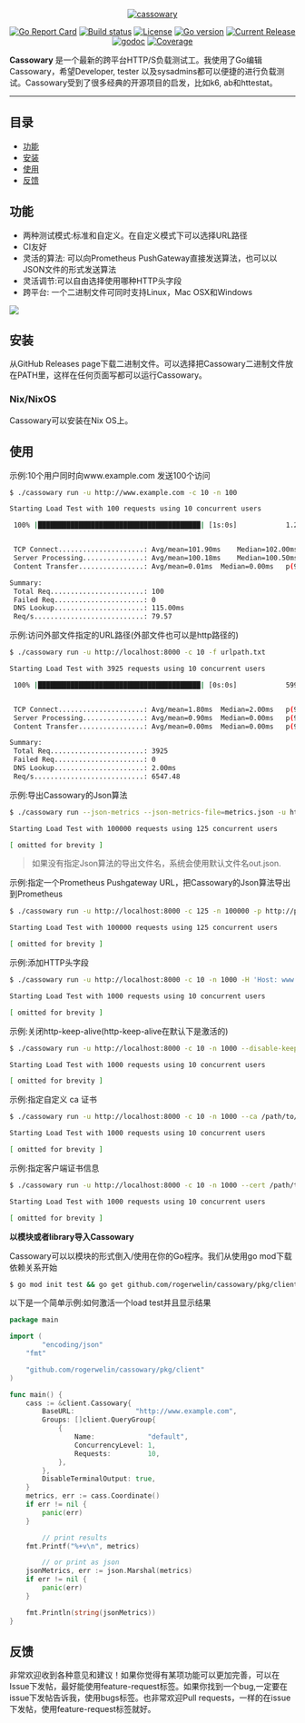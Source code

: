 <p align="center"><a href="https://github.com/rogerwelin/cassowary"><img src="cass-logo.png" alt="cassowary"></a></p>
<p align="center">
  <a href="https://goreportcard.com/badge/github.com/rogerwelin/cassowary"><img src="https://goreportcard.com/badge/github.com/rogerwelin/cassowary" alt="Go Report Card"></a>
  <a href="https://travis-ci.org/rogerwelin/cassowary"><img src="https://travis-ci.org/rogerwelin/cassowary.svg?branch=master" alt="Build status"></a>
  <a href="https://github.com/rogerwelin/cassowary/blob/master/LICENSE"><img src="https://img.shields.io/github/license/rogerwelin/cassowary" alt="License"></a>
  <a href="https://github.com/rogerwelin/cassowary/blob/master/go.mod"><img src="https://img.shields.io/github/go-mod/go-version/rogerwelin/cassowary" alt="Go version"></a>
  <a href="https://github.com/rogerwelin/cassowary/releases"><img src="https://img.shields.io/github/v/release/rogerwelin/cassowary.svg" alt="Current Release"></a>
  <a href="https://godoc.org/github.com/rogerwelin/cassowary"><img src="https://godoc.org/github.com/rogerwelin/cassowary?status.svg" alt="godoc"></a>
  <a href="https://gocover.io/github.com/rogerwelin/cassowary/pkg/client"><img src="https://gocover.io/_badge/github.com/rogerwelin/cassowary/pkg/client" alt="Coverage"></a>
</p>

**Cassowary** 是一个最新的跨平台HTTP/S负载测试工。我使用了Go编辑Cassowary，希望Developer, tester 以及sysadmins都可以便捷的进行负载测试。Cassowary受到了很多经典的开源项目的启发，比如k6, ab和httestat。

---


目录
----
- [功能](#功能)
- [安装](#安装)
- [使用](#使用)
- [反馈](#反馈)


功能
--------
- 两种测试模式:标准和自定义。在自定义模式下可以选择URL路径
- CI友好
- 灵活的算法: 可以向Prometheus PushGateway直接发送算法，也可以以JSON文件的形式发送算法
- 灵活调节:可以自由选择使用哪种HTTP头字段
- 跨平台: 一个二进制文件可同时支持Linux，Mac OSX和Windows

<img src="https://i.imgur.com/geJykYH.gif" />


安装
--------

从GitHub Releases page下载二进制文件。可以选择把Cassowary二进制文件放在PATH里，这样在任何页面写都可以运行Cassowary。


### Nix/NixOS

Cassowary可以安装在Nix OS上。


使用
--------

示例:10个用户同时向www.example.com 发送100个访问

```bash
$ ./cassowary run -u http://www.example.com -c 10 -n 100

Starting Load Test with 100 requests using 10 concurrent users

 100% |████████████████████████████████████████| [1s:0s]            1.256773616s


 TCP Connect.....................: Avg/mean=101.90ms 	Median=102.00ms	p(95)=105ms
 Server Processing...............: Avg/mean=100.18ms 	Median=100.50ms	p(95)=103ms
 Content Transfer................: Avg/mean=0.01ms 	Median=0.00ms	p(95)=0ms

Summary:
 Total Req.......................: 100
 Failed Req......................: 0
 DNS Lookup......................: 115.00ms
 Req/s...........................: 79.57
```

示例:访问外部文件指定的URL路径(外部文件也可以是http路径的)

```bash
$ ./cassowary run -u http://localhost:8000 -c 10 -f urlpath.txt

Starting Load Test with 3925 requests using 10 concurrent users

 100% |████████████████████████████████████████| [0s:0s]            599.467161ms


 TCP Connect.....................: Avg/mean=1.80ms 	Median=2.00ms	p(95)=3ms
 Server Processing...............: Avg/mean=0.90ms 	Median=0.00ms	p(95)=3ms
 Content Transfer................: Avg/mean=0.00ms 	Median=0.00ms	p(95)=0ms

Summary:
 Total Req.......................: 3925
 Failed Req......................: 0
 DNS Lookup......................: 2.00ms
 Req/s...........................: 6547.48
```

示例:导出Cassowary的Json算法

```bash
$ ./cassowary run --json-metrics --json-metrics-file=metrics.json -u http://localhost:8000 -c 125 -n 100000

Starting Load Test with 100000 requests using 125 concurrent users

[ omitted for brevity ]

```

> 如果没有指定Json算法的导出文件名，系统会使用默认文件名out.json.


示例:指定一个Prometheus Pushgateway URL，把Cassowary的Json算法导出到Prometheus

```bash
$ ./cassowary run -u http://localhost:8000 -c 125 -n 100000 -p http://pushgatway:9091

Starting Load Test with 100000 requests using 125 concurrent users

[ omitted for brevity ]

```


示例:添加HTTP头字段

```bash
$ ./cassowary run -u http://localhost:8000 -c 10 -n 1000 -H 'Host: www.example.com'

Starting Load Test with 1000 requests using 10 concurrent users

[ omitted for brevity ]

```


示例:关闭http-keep-alive(http-keep-alive在默认下是激活的)

```bash
$ ./cassowary run -u http://localhost:8000 -c 10 -n 1000 --disable-keep-alive

Starting Load Test with 1000 requests using 10 concurrent users

[ omitted for brevity ]

```

示例:指定自定义 ca 证书
```bash
$ ./cassowary run -u http://localhost:8000 -c 10 -n 1000 --ca /path/to/ca.pem

Starting Load Test with 1000 requests using 10 concurrent users

[ omitted for brevity ]

```

示例:指定客户端证书信息
```bash
$ ./cassowary run -u http://localhost:8000 -c 10 -n 1000 --cert /path/to/client.pem --key /path/to/client-key.pem

Starting Load Test with 1000 requests using 10 concurrent users

[ omitted for brevity ]

```


**以模块或者library导入Cassowary**  

Cassowary可以以模块的形式倒入/使用在你的Go程序。我们从使用go mod下载依赖关系开始

```bash
$ go mod init test && go get github.com/rogerwelin/cassowary/pkg/client
```

以下是一个简单示例:如何激活一个load test并且显示结果

```go
package main

import (
        "encoding/json"
	"fmt"

	"github.com/rogerwelin/cassowary/pkg/client"
)

func main() {
	cass := &client.Cassowary{
		BaseURL:               "http://www.example.com",
		Groups: []client.QueryGroup{
			{
				Name:             "default",
                ConcurrencyLevel: 1,
				Requests:         10,
			},
		},
		DisableTerminalOutput: true,
	}
	metrics, err := cass.Coordinate()
	if err != nil {
		panic(err)
	}

        // print results
	fmt.Printf("%+v\n", metrics)

        // or print as json
	jsonMetrics, err := json.Marshal(metrics)
	if err != nil {
		panic(err)
	}

	fmt.Println(string(jsonMetrics))
}
```


反馈
--------

非常欢迎收到各种意见和建议！如果你觉得有某项功能可以更加完善，可以在Issue下发帖，最好能使用feature-request标签。如果你找到一个bug,一定要在issue下发帖告诉我，使用bugs标签。也非常欢迎Pull requests，一样的在issue下发帖，使用feature-request标签就好。

